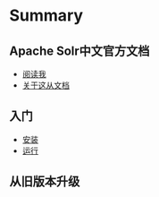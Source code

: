 # Summary

## Apache Solr中文官方文档
* [阅读我](README.md)
* [关于这从文档](关于这从文档.md)

## 入门
* [安装](安装.md)
* [运行](运行.md)

## 从旧版本升级

